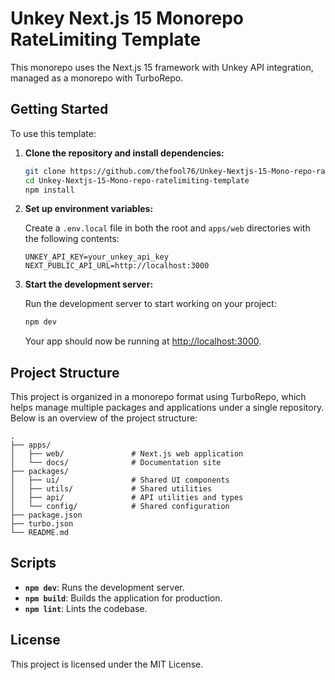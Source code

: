 # Unkey Next.js 15 Monorepo RateLimiting Template

This monorepo uses the Next.js 15 framework with Unkey API integration, managed as a monorepo with TurboRepo.

## Getting Started

To use this template:

1. **Clone the repository and install dependencies:**

   ```bash
   git clone https://github.com/thefool76/Unkey-Nextjs-15-Mono-repo-ratelimiting-template.git
   cd Unkey-Nextjs-15-Mono-repo-ratelimiting-template
   npm install
   ```

2. **Set up environment variables:**

   Create a `.env.local` file in both the root and `apps/web` directories with the following contents:

   ```plaintext
   UNKEY_API_KEY=your_unkey_api_key
   NEXT_PUBLIC_API_URL=http://localhost:3000
   ```

3. **Start the development server:**

   Run the development server to start working on your project:

   ```bash
   npm dev
   ```

   Your app should now be running at [http://localhost:3000](http://localhost:3000).


## Project Structure

This project is organized in a monorepo format using TurboRepo, which helps manage multiple packages and applications under a single repository. Below is an overview of the project structure:

```
.
├── apps/
│   ├── web/               # Next.js web application
│   └── docs/              # Documentation site
├── packages/
│   ├── ui/                # Shared UI components
│   ├── utils/             # Shared utilities
│   ├── api/               # API utilities and types
│   └── config/            # Shared configuration
├── package.json
├── turbo.json
└── README.md
```
## Scripts

- **`npm dev`**: Runs the development server.
- **`npm build`**: Builds the application for production.
- **`npm lint`**: Lints the codebase.

## License

This project is licensed under the MIT License.

